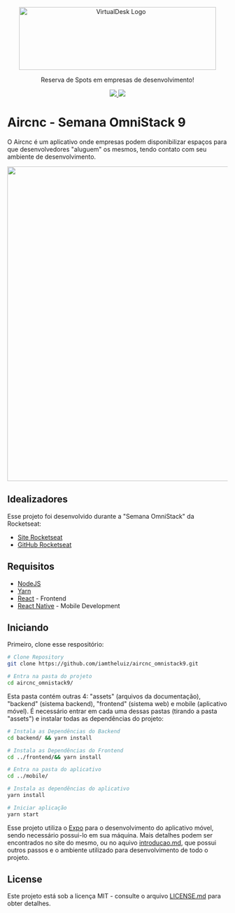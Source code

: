 <p align="center">
  <img src="https://github.com/iamtheluiz/aircnc_omnistack9/blob/master/assets/logo.png?raw=true" alt="VirtualDesk Logo" width="450" height="144">
</p>

<p align="center">
  Reserva de Spots em empresas de desenvolvimento!
</p>

<p align="center">
  <a href="https://opensource.org/licenses/MIT" alt="MIT License">
    <img src="https://img.shields.io/badge/Open%20Source-%E2%9D%A4-lightseagreen" />
  </a>
  <a href="https://opensource.org/licenses/MIT" alt="MIT License">
  <img src="https://img.shields.io/badge/license-MIT-blue" />
  </a>
</p>

# Aircnc - Semana OmniStack 9

O Aircnc é um aplicativo onde empresas podem disponibilizar espaços para que desenvolvedores "aluguem" os mesmos, tendo contato com seu ambiente de desenvolvimento.

<p align="center">
  <img src="https://github.com/iamtheluiz/aircnc_omnistack9/blob/master/assets/home.png?raw=true" alt="Home page" width="1280" height="720">
</p>

## Idealizadores

Esse projeto foi desenvolvido durante a "Semana OmniStack" da Rocketseat:

* [Site Rocketseat](https://rocketseat.com.br)
* [GitHub Rocketseat](https://github.com/Rocketseat/)

## Requisitos

- [NodeJS](https://nodejs.org/)
- [Yarn](https://yarnpkg.com/)
- [React](https://reactjs.org/) - Frontend
- [React Native](https://facebook.github.io/react-native/) - Mobile Development

## Iniciando

Primeiro, clone esse respositório:

```bash
# Clone Repository
git clone https://github.com/iamtheluiz/aircnc_omnistack9.git

# Entra na pasta do projeto
cd aircnc_omnistack9/
```

Esta pasta contém outras 4: "assets" (arquivos da documentação), "backend" (sistema backend), "frontend" (sistema web) e mobile (aplicativo móvel). É necessário entrar em cada uma dessas pastas (tirando a pasta "assets") e instalar todas as dependências do projeto:

```bash
# Instala as Dependências do Backend
cd backend/ && yarn install

# Instala as Dependências do Frontend
cd ../frontend/&& yarn install

# Entra na pasta do aplicativo
cd ../mobile/

# Instala as dependências do aplicativo
yarn install

# Iniciar aplicação
yarn start
```

Esse projeto utiliza o [Expo](https://expo.io/) para o desenvolvimento do aplicativo móvel, sendo necessário possui-lo em sua máquina. Mais detalhes podem ser encontrados no site do mesmo, ou no aquivo [introducao.md](introducao.md), que possui outros passos e o ambiente utilizado para desenvolvimento de todo o projeto.

## License

Este projeto está sob a licença MIT - consulte o arquivo [LICENSE.md](LICENSE.md) para obter detalhes.